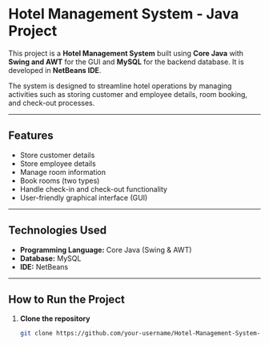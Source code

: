 # Hotel Management System - Java Project

This project is a **Hotel Management System** built using **Core Java** with **Swing and AWT** for the GUI and **MySQL** for the backend database. It is developed in **NetBeans IDE**.

The system is designed to streamline hotel operations by managing activities such as storing customer and employee details, room booking, and check-out processes.

---

## Features

- Store customer details
- Store employee details
- Manage room information
- Book rooms (two types)
- Handle check-in and check-out functionality
- User-friendly graphical interface (GUI)

---

## Technologies Used

- **Programming Language:** Core Java (Swing & AWT)
- **Database:** MySQL
- **IDE:** NetBeans

---

## How to Run the Project

1. **Clone the repository**
   ```bash
   git clone https://github.com/your-username/Hotel-Management-System-Using-Java-Project.git
